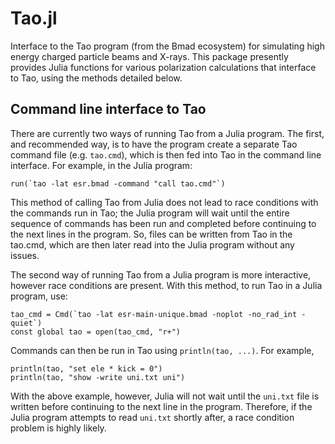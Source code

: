 # Tao.jl
Interface to the Tao program (from the Bmad ecosystem) for simulating high energy charged particle beams and X-rays. This package presently provides Julia functions for various polarization calculations that interface to Tao, using the methods detailed below.

## Command line interface to Tao
There are currently two ways of running Tao from a Julia program. The first, and recommended way, is to have the program create a separate Tao command file (e.g. `tao.cmd`), which is then fed into Tao in the command line interface. For example, in the Julia program:
```
run(`tao -lat esr.bmad -command "call tao.cmd"`)
```
This method of calling Tao from Julia does not lead to race conditions with the commands run in Tao; the Julia program will wait until the entire sequence of commands has been run and completed before continuing to the next lines in the program. So, files can be written from Tao in the tao.cmd, which are then later read into the Julia program without any issues.

The second way of running Tao from a Julia program is more interactive, however race conditions are present. With this method, to run Tao in a Julia program, use:
```
tao_cmd = Cmd(`tao -lat esr-main-unique.bmad -noplot -no_rad_int -quiet`)
const global tao = open(tao_cmd, "r+")
```
Commands can then be run in Tao using ```println(tao, ...)```. For example,
```
println(tao, "set ele * kick = 0")
println(tao, "show -write uni.txt uni")
```
With the above example, however, Julia will not wait until the `uni.txt` file is written before continuing to the next line in the program. Therefore, if the Julia program attempts to read `uni.txt` shortly after, a race condition problem is highly likely.
